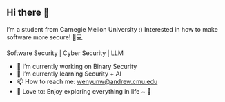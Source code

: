 ## Hi there 👋
I’m a student from Carnegie Mellon University :)
Interested in how to make software more secure! 🔐💻

Software Security | Cyber Security | LLM


- 🔭 I’m currently working on Binary Security
- 🌱 I’m currently learning Security + AI
- 📫 How to reach me: wenyunw@andrew.cmu.edu
- 💬 Love to: Enjoy exploring everything in life ~ 🌻
